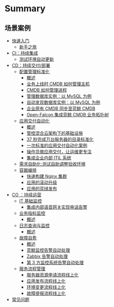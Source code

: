 # Summary

## 场景案例

* [快速入门]()
    * [新手之旅](Getting_started/Getting_started.md)
* [CI：持续集成]()
    * [测试环境自动更新](CI/Pipeline_git_commit_to_stag.md)
* [CD：持续交付/部署 ]()
    * [配置管理标准化]()
        * [概述](CD/CMDB/Configuration_management_standardization.md)
        * [业务上线时 CMDB 如何管理主机](CD/CMDB/CMDB_management_hosts.md)
        * [CMDB 如何管理进程](CD/CMDB/CMDB_management_process.md)
        * [管理数据库实例：以 MySQL 为例](CD/CMDB/CMDB_management_database_middleware.md)
        * [自动发现数据库实例：以 MySQL 为例](CD/CMDB/CMDB_CI_auto_discovery_MySQL.md)
        * [企业原有 CMDB 同步至蓝鲸 CMDB](CD/CMDB/CMDB_integration.md)
        * [Open-Falcon 集成蓝鲸 CMDB 业务拓扑树](CD/CMDB/Openfalcon_cmdb_topo_tree.md)
    * [应用交付自动化]()
        * [概述](CD/Automation/Application_delivery_deployment_automation.md)
        * [管控混合云架构下的基础设施](CD/Automation/Hybrid_cloud_management.md)
        * [37 秒完成万台服务器的目录标准化](CD/Automation/Massive_host_control.md)
        * [一次标准的应用交付自动化案例](CD/Automation/application_deployment.md)
        * [操作员做应用交付，让运维更专注](CD/Automation/ops_half_automation.md)
        * [集成企业内部 ITIL 系统](CD/Automation/intergration_itil.md)
    * [需求自助化:测试自助调整验收环境](CD/Demand_self_service.md)
    * [容器编排]()
        * [快速构建 Nginx 集群](CD/BCS/Bcs_deploy_nginx_cluster.md)
        * [应用的滚动升级](CD/BCS/Bcs_app_Rolling_Update_Deployment.md)
        * [应用的蓝绿发布](CD/BCS/Bcs_blue_green_deployment.md)
* [CO ：持续运营]()
    * [IT 基础监控]()
        * [集成内部语音网关实现电话告警](CO/Monitor_Base/Send_voice_msg.md)
    * [业务指标监控]()
        * [概述](CO/Monitor_KPI/README.md)
    * [日志查询与监控]()
        * [概述](CO/Monitor_LogSearch/README.md)
    * [故障自愈]()
        * [概述](CO/FTA/Alarm_processing_automation.md)
        * [蓝鲸监控告警自动处理](CO/FTA/Bkmonitor_Alarm_processing_automation.md)
        * [Zabbix 告警自动处理](CO/FTA/Zabbix_Alarm_processing_automation.md)
        * [第 3 方监控系统告警自动处理](CO/FTA/REST_API_PUSH_Alarm_processing_automation.md)
    * [服务流程管理]()
        * [服务器资源申请流程线上化](CO/ITSM/Service_Request.md)
        * [应用发布流程线上化](CO/ITSM/Release_Management.md)
        * [环境变更流程线上化](CO/ITSM/Change_Management.md)
        * [故障提报流程线上化](CO/ITSM/Incident_Management.md)
* [常见问题](Getting_started/FAQ.md)
